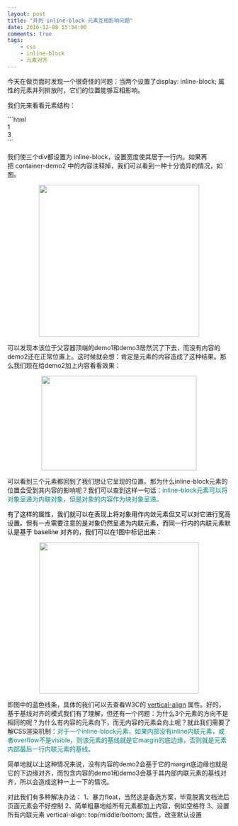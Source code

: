 ```yaml
---
layout: post
title: "并列 inline-block 元素互相影响问题"
date: 2016-12-08 15:34:00
comments: true
tags: 
	- css
	- inline-block
	- 元素对齐
---
```


<p>今天在做页面时发现一个很奇怪的问题：当两个设置了display: inline-block; 属性的元素并列排放时，它们的位置能够互相影响。</p>
<p>我们先来看看元素结构：</p>
<!-- more -->
```html
<div class="container">
    <div class="container-demo1">
        <span>1</span>
    </div> 
    <div class="container-demo2">
        <!-- <span>2</span> -->
    </div> 
    <div class="container-demo3">
        <span>3</span>
    </div> 
  </div>
```
<br>
<p>我们使三个div都设置为 inline-block，设置宽度使其居于一行内。如果再把&nbsp;container-demo2 中的内容注释掉，我们可以看到一种十分诡异的情况，如图。</p>
<p><img style="display: block; margin-left: auto; margin-right: auto" src="http://images2015.cnblogs.com/blog/984702/201612/984702-20161208143243991-289076278.png" alt="" width="362" height="342"></p>

<p>可以发现本该位于父容器顶端的demo1和demo3居然沉了下去，而没有内容的demo2还在正常位置上。这时候就会想：肯定是元素的内容造成了这种结果。那么我们现在给demo2加上内容看看效果：</p>
<p><img style="display: block; margin-left: auto; margin-right: auto" src="http://images2015.cnblogs.com/blog/984702/201612/984702-20161208144121585-237176978.png" alt="" width="350" height="213"></p>

<p>可以看到三个元素都回到了我们想让它呈现的位置。那为什么inline-block元素的位置会受到其内容的影响呢？我们可以查到这样一句话：<span style="color: #008080">inline-block元素可以将对象呈递为内联对象，但是对象的内容作为块对象呈递。</span></p>
<p><span style="color: #008080"><span style="color: #000000">有了这样的属性，我们就可以在表现上将对象用作内敛元素但又可以对它进行宽高设置。但有一点需要注意的是对象仍然呈递为内联元素，而同一行内的内联元素默认是基于 baseline 对齐的，我们可以在1图中标记出来：</span></span></p>
<p><span style="color: #008080"><span style="color: #000000"><img style="display: block; margin-left: auto; margin-right: auto" src="http://images2015.cnblogs.com/blog/984702/201612/984702-20161208151243054-599904398.jpg" alt="" width="360" height="341"></span></span></p>

<p>即图中的蓝色线条，具体的我们可以去查看W3C的 <a href="http://www.w3school.com.cn/cssref/pr_pos_vertical-align.asp" target="_blank">vertical-align</a>&nbsp;属性。好的，基于基线对齐的模式我们有了理解，但还有一个问题：为什么3个元素的方向不是相同的呢？为什么有内容的元素向下，而无内容的元素会向上呢？就此我们需要了解CSS渲染机制：<span style="color: #008080">对于一个inline-block元素，如果内部没有inline内联元素，或者overflow不是visible，则该元素的基线就是它margin的底边缘，否则就是元素内部最后一行内联元素的基线。</span></p>
<p>简单地就以上这种情况来说，没有内容的demo2会基于它的margin底边缘也就是它的下边缘对齐，而包含内容的demo1和demo3会基于其内部内联元素的基线对齐，所以会造成这种一上一下的情况。</p>

<p>对此我们有多种解决办法：
1、暴力float，当然这是备选方案，毕竟脱离文档流后页面元素会不好控制
2、简单粗暴地给所有元素都加上内容，例如空格符
3、设置所有内联元素 vertical-align: top/middle/bottom; 属性，改变默认设置</p>